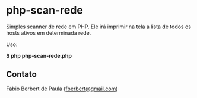 # php-scan-rede

Simples scanner de rede em PHP. Ele irá imprimir na tela a lista de todos os hosts ativos em determinada rede.

Uso:

**$ php php-scan-rede.php**

## Contato

Fábio Berbert de Paula (fberbert@gmail.com)
